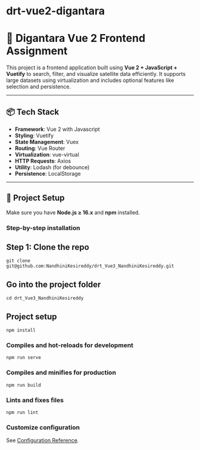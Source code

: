 # drt-vue2-digantara
# 🚀 Digantara Vue 2 Frontend Assignment

This project is a frontend application built using **Vue 2 + JavaScript + Vuetify** to search, filter, and visualize satellite data efficiently. It supports large datasets using virtualization and includes optional features like selection and persistence.

---

## 📦 Tech Stack

- **Framework**: Vue 2 with Javascript
- **Styling**: Vuetify
- **State Management**: Vuex
- **Routing**: Vue Router
- **Virtualization**: vue-virtual
- **HTTP Requests**: Axios
- **Utility**: Lodash (for debounce)
- **Persistence**: LocalStorage

---

## 🔧 Project Setup

Make sure you have **Node.js ≥ 16.x** and **npm** installed.

### Step-by-step installation

## Step 1: Clone the repo
```
git clone git@github.com:NandhiniKesireddy/drt_Vue3_NandhiniKesireddy.git
```

## Go into the project folder
```
cd drt_Vue3_NandhiniKesireddy
```

## Project setup
```
npm install
```

### Compiles and hot-reloads for development
```
npm run serve
```

### Compiles and minifies for production
```
npm run build
```

### Lints and fixes files
```
npm run lint
```

### Customize configuration
See [Configuration Reference](https://cli.vuejs.org/config/).
